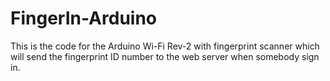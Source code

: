 # FingerIn-Arduino
This is the code for the Arduino Wi-Fi Rev-2 with fingerprint scanner which will send the fingerprint ID number to the web server when somebody sign in. 
